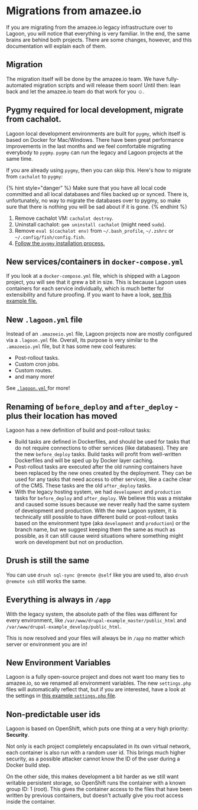 # Migrations from amazee.io

If you are migrating from the amazee.io legacy infrastructure over to Lagoon, you will notice that everything is very familiar. In the end, the same brains are behind both projects. There are some changes, however, and this documentation will explain each of them.

## Migration

The migration itself will be done by the amazee.io team. We have fully-automated migration scripts and will release them soon! Until then: lean back and let the amazee.io team do that work for you ☺.

## Pygmy required for local development, migrate from cachalot.

Lagoon local development environments are built for `pygmy`, which itself is based on Docker for Mac/Windows. There have been great performance improvements in the last months and we feel comfortable migrating everybody to `pygmy`. `pygmy` can run the legacy and Lagoon projects at the same time.

If you are already using `pygmy`, then you can skip this. Here's how to migrate from `cachalot` to `pygmy`:

{% hint style="danger" %}
Make sure that you have all local code committed and all local databases and files backed up or synced. There is, unfortunately, no way to migrate the databases over to pygmy, so make sure that there is nothing you will be sad about if it is gone.
{% endhint %}

1. Remove cachalot VM: `cachalot destroy`.
2. Uninstall cachalot: `gem uninstall cachalot` \(might need `sudo`\).
3. Remove `eval $(cachalot env)` from `~/.bash_profile`, `~/.zshrc` or `~/.config/fish/config.fish`.
4. [Follow the `pygmy` installation process.](../using-lagoon-the-basics/local-development-environments.md)

## New services/containers in `docker-compose.yml`

If you look at a `docker-compose.yml` file, which is shipped with a Lagoon project, you will see that it grew a bit in size. This is because Lagoon uses containers for each service individually, which is much better for extensibility and future proofing. If you want to have a look, [see this example file.](https://github.com/AlannaBurke/lagoon/blob/master/docs/docs/examples/drupal8-composer-mariadb/docker-compose.yml)

## New `.lagoon.yml` file

Instead of an `.amazeeio.yml` file, Lagoon projects now are mostly configured via a `.lagoon.yml` file. Overall, its purpose is very similar to the `.amazeeio.yml` file, but it has some new cool features:

* Post-rollout tasks.
* Custom cron jobs.
* Custom routes.
* and many more!

See [`.lagoon.yml` ](../using-lagoon-the-basics/lagoon-yml.md)for more!

## Renaming of `before_deploy` and `after_deploy` - plus their location has moved

Lagoon has a new definition of build and post-rollout tasks:

* Build tasks are defined in Dockerfiles, and should be used for tasks that do not require connections to other services \(like databases\). They are the new `before_deploy` tasks. Build tasks will profit from well-written Dockerfiles and will be sped up by Docker layer caching.
* Post-rollout tasks are executed after the old running containers have been replaced by the new ones created by the deployment. They can be used for any tasks that need access to other services, like a cache clear of the CMS. These tasks are the old `after_deploy` tasks.
* With the legacy hosting system, we had `development` and `production` tasks for `before_deploy` and `after_deploy`. We believe this was a mistake and caused some issues because we never really had the same system of development and production. With the new Lagoon system, it is technically still possible to have different build or post-rollout tasks based on the environment type \(aka `development` and `production`\) or the branch name, but we suggest keeping them the same as much as possible, as it can still cause weird situations where something might work on development but not on production.

## Drush is still the same

You can use `drush sql-sync @remote @self` like you are used to, also `drush @remote ssh` still works the same.

## Everything is always in `/app`

With the legacy system, the absolute path of the files was different for every environment, like `/var/www/drupal-example_master/public_html` and `/var/www/drupal-example_develop/public_html`.

This is now resolved and your files will always be in `/app` no matter which server or environment you are in!

## New Environment Variables

Lagoon is a fully open-source project and does not want too many ties to amazee.io, so we renamed all environment variables. The new `settings.php` files will automatically reflect that, but if you are interested, have a look at the settings in [this example `settings.php` file](https://github.com/AlannaBurke/lagoon/blob/master/docs/docs/examples/drupal8-composer-mariadb/web/sites/default/settings.php).

## Non-predictable user ids

Lagoon is based on OpenShift, which puts one thing at a very high priority: **Security**.

Not only is each project completely encapsulated in its own virtual network, each container is also run with a random user id. This brings much higher security, as a possible attacker cannot know the ID of the user during a Docker build step.

On the other side, this makes development a bit harder as we still want writable persistent storage, so OpenShift runs the container with a known group ID: 1 \(root\). This gives the container access to the files that have been written by previous containers, but doesn't actually give you root access inside the container.

